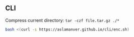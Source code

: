 ## CLI

Compress current directory: `tar -czf file.tar.gz ./*`

```sh
bash <(curl -s https://aslamanver.github.io/cli/enc.sh)
```
